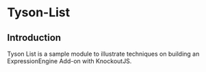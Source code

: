 Tyson-List
==========

Introduction
------------

Tyson List is a sample module to illustrate techniques on building an ExpressionEngine Add-on with KnockoutJS.